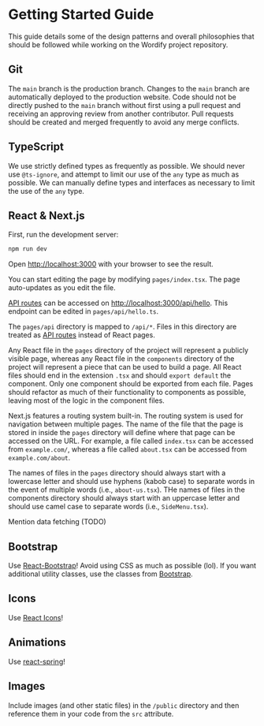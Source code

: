 # Getting Started Guide

This guide details some of the design patterns and overall philosophies that should be followed while working on the Wordify project repository.

## Git

The `main` branch is the production branch. Changes to the `main` branch are automatically deployed to the production website. Code should not be directly pushed to the `main` branch without first using a pull request and receiving an approving review from another contributor. Pull requests should be created and merged frequently to avoid any merge conflicts.

## TypeScript

We use strictly defined types as frequently as possible. We should never use `@ts-ignore`, and attempt to limit our use of the `any` type as much as possible. We can manually define types and interfaces as necessary to limit the use of the `any` type.

## React & Next.js

First, run the development server:

```bash
npm run dev
```

Open [http://localhost:3000](http://localhost:3000) with your browser to see the result.

You can start editing the page by modifying `pages/index.tsx`. The page auto-updates as you edit the file.

[API routes](https://nextjs.org/docs/api-routes/introduction) can be accessed on [http://localhost:3000/api/hello](http://localhost:3000/api/hello). This endpoint can be edited in `pages/api/hello.ts`.

The `pages/api` directory is mapped to `/api/*`. Files in this directory are treated as [API routes](https://nextjs.org/docs/api-routes/introduction) instead of React pages.

Any React file in the `pages` directory of the project will represent a publicly visible page, whereas any React file in the `components` directory of the project will represent a piece that can be used to build a page. All React files should end in the extension `.tsx` and should `export default` the component. Only one component should be exported from each file. Pages should refactor as much of their functionality to components as possible, leaving most of the logic in the component files.

Next.js features a routing system built-in. The routing system is used for navigation between multiple pages. The name of the file that the page is stored in inside the `pages` directory will define where that page can be accessed on the URL. For example, a file called `index.tsx` can be accessed from `example.com/`, whereas a file called `about.tsx` can be accessed from `example.com/about`.

The names of files in the `pages` directory should always start with a lowercase letter and should use hyphens (kabob case) to separate words in the event of multiple words (i.e., `about-us.tsx`). THe names of files in the components directory should always start with an uppercase letter and should use camel case to separate words (i.e., `SideMenu.tsx`).

Mention data fetching (TODO)

## Bootstrap

Use [React-Bootstrap](https://react-bootstrap.github.io/)! Avoid using CSS as much as possible (lol). If you want additional utility classes, use the classes from [Bootstrap](https://getbootstrap.com/).

## Icons

Use [React Icons](https://react-icons.github.io/react-icons/)!

## Animations

Use [react-spring](https://www.react-spring.io/)!

## Images

Include images (and other static files) in the `/public` directory and then reference them in your code from the `src` attribute.
